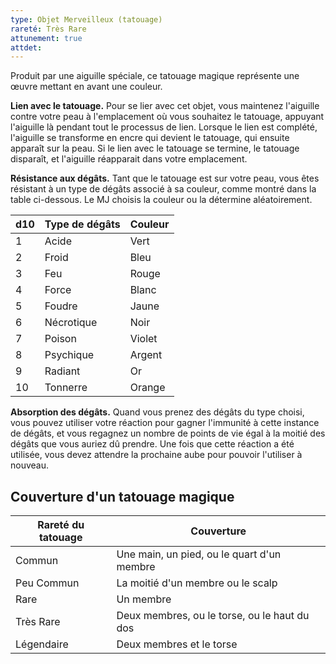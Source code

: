 ```yaml
---
type: Objet Merveilleux (tatouage)
rareté: Très Rare
attunement: true
attdet:
---
```

Produit par une aiguille spéciale, ce tatouage magique représente une œuvre mettant en avant une couleur.

**Lien avec le tatouage.** Pour se lier avec cet objet, vous maintenez l'aiguille contre votre peau à l'emplacement où vous souhaitez le tatouage, appuyant l'aiguille là pendant tout le processus de lien. Lorsque le lien est complété, l'aiguille se transforme en encre qui devient le tatouage, qui ensuite apparaît sur la peau. Si le lien avec le tatouage se termine, le tatouage disparaît, et l'aiguille réapparait dans votre emplacement.

**Résistance aux dégâts.** Tant que le tatouage est sur votre peau, vous êtes résistant à un type de dégâts associé à sa couleur, comme montré dans la table ci-dessous. Le MJ choisis la couleur ou la détermine aléatoirement.

| d10 | Type de dégâts | Couleur |
| --- | -------------- | ------- |
| 1   | Acide          | Vert    |
| 2   | Froid          | Bleu    |
| 3   | Feu            | Rouge   |
| 4   | Force          | Blanc   |
| 5   | Foudre         | Jaune   |
| 6   | Nécrotique     | Noir    |
| 7   | Poison         | Violet  |
| 8   | Psychique      | Argent  |
| 9   | Radiant        | Or      |
| 10  | Tonnerre        | Orange  |

**Absorption des dégâts.** Quand vous prenez des dégâts du type choisi, vous pouvez utiliser votre réaction pour gagner l'immunité à cette instance de dégâts, et vous regagnez un nombre de points de vie égal à la moitié des dégâts que vous auriez dû prendre. Une fois que cette réaction a été utilisée, vous devez attendre la prochaine aube pour pouvoir l'utiliser à nouveau.

## Couverture d'un tatouage magique

| Rareté du tatouage | Couverture                                   |
| ------------------ | -------------------------------------------- |
| Commun             | Une main, un pied, ou le quart d'un membre   |
| Peu Commun         | La moitié d'un membre ou le scalp            |
| Rare               | Un membre                                    |
| Très Rare          | Deux membres, ou le torse, ou le haut du dos |
| Légendaire         | Deux membres et le torse                     | 
